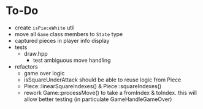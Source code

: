 # To-Do

- create `isPieceWhite` util
- move all `Game` class members to `State` type
- captured pieces in player info display
- tests
  - draw.hpp
    - test ambiguous move handling
- refactors
  - game over logic
  - isSquareUnderAttack should be able to reuse logic from Piece
  - Piece::linearSquareIndexes() & Piece::squareIndexes()
  - rework Game::processMove() to take a fromIndex & toIndex. this will allow better testing (in particulate GameHandleGameOver)
